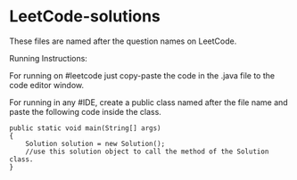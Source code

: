 # LeetCode-solutions
These files are named after the question names on LeetCode. 

Running Instructions:

For running on #leetcode just copy-paste the code in the .java file to the code editor window.

For running in any #IDE, create a public class named after the file name and paste the following code inside the class.

    public static void main(String[] args)
    {
        Solution solution = new Solution(); 
        //use this solution object to call the method of the Solution class.
    }
